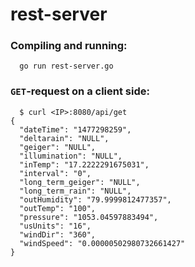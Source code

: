 # rest-server

### Compiling and running:
```
  go run rest-server.go
```
### `GET`-request on a client side:
```
  $ curl <IP>:8080/api/get
{
  "dateTime": "1477298259",
  "deltarain": "NULL",
  "geiger": "NULL",
  "illumination": "NULL",
  "inTemp": "17.2222291675031",
  "interval": "0",
  "long_term_geiger": "NULL",
  "long_term_rain": "NULL",
  "outHumidity": "79.9999812477357",
  "outTemp": "100",
  "pressure": "1053.04597883494",
  "usUnits": "16",
  "windDir": "360",
  "windSpeed": "0.00000502980732661427"
}
```
